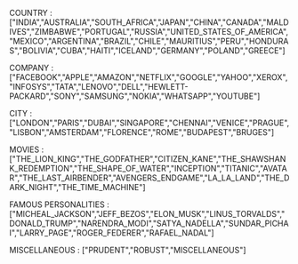 COUNTRY : ["INDIA","AUSTRALIA","SOUTH_AFRICA","JAPAN","CHINA","CANADA","MALDIVES","ZIMBABWE","PORTUGAL","RUSSIA","UNITED_STATES_OF_AMERICA","MEXICO","ARGENTINA","BRAZIL","CHILE","MAURITIUS","PERU","HONDURAS","BOLIVIA","CUBA","HAITI","ICELAND","GERMANY","POLAND","GREECE"]

COMPANY :
["FACEBOOK","APPLE","AMAZON","NETFLIX","GOOGLE","YAHOO","XEROX","INFOSYS","TATA","LENOVO","DELL","HEWLETT-PACKARD","SONY","SAMSUNG","NOKIA","WHATSAPP","YOUTUBE"]

CITY :
["LONDON","PARIS","DUBAI","SINGAPORE","CHENNAI","VENICE","PRAGUE","LISBON","AMSTERDAM","FLORENCE","ROME","BUDAPEST","BRUGES"]

MOVIES :
["THE_LION_KING","THE_GODFATHER","CITIZEN_KANE","THE_SHAWSHANK_REDEMPTION","THE_SHAPE_OF_WATER","INCEPTION","TITANIC","AVATAR","THE_LAST_AIRBENDER","AVENGERS_ENDGAME","LA_LA_LAND","THE_DARK_NIGHT","THE_TIME_MACHINE"]

FAMOUS PERSONALITIES :
["MICHEAL_JACKSON","JEFF_BEZOS","ELON_MUSK","LINUS_TORVALDS","DONALD_TRUMP","NARENDRA_MODI","SATYA_NADELLA","SUNDAR_PICHAI","LARRY_PAGE","ROGER_FEDERER","RAFAEL_NADAL"]

MISCELLANEOUS :
["PRUDENT","ROBUST","MISCELLANEOUS"]
